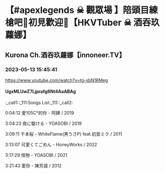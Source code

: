 # 【#apexlegends ☠ 觀眾場 】陪頭目練槍吧🖤初見歡迎💜【HKVTuber ☠ 酒吞玖蘿娜】

## Kurona Ch.酒吞玖蘿娜【innoneer.TV】

### 2023-05-13 15:45:41

https://www.youtube.com/watch?v=tg-xbN1RMeg

#### UgxMLUwZ7Ljprafg8Nt4AaABAg

:_call1::_111:Songs List:_111::_call2:

0:04:12 愛105C°的你 - 阿肆 / 2019

3:04:23 夜に駆ける - YOASOBI / 2019

3:09:11 千本桜 - WhiteFlame(黒うさP) feat.初音ミク / 2011

3:13:07 可愛くてごめん - HoneyWorks / 2022

3:17:29 怪物 - YOASOBI / 2021

3:21:43 愛你 - 陳芳語 / 2012


